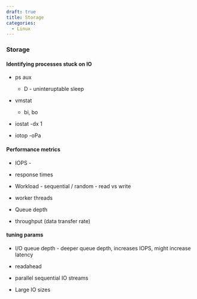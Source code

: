 ```yaml
---
draft: true
title: Storage
categories:
  - Linux
---
```

### Storage

#### Identifying processes stuck on IO

- ps aux
  
  - D - uninteruptable sleep

- vmstat 
  
  - bi, bo

- iostat -dx 1

- iotop -oPa

#### Performance metrics

- IOPS - 

- response times

- Workload - sequential / random - read vs write

- worker threads

- Queue depth

- throughput (data transfer rate)

#### tuning params

- I/O queue depth - deeper queue depth, increases IOPS, might increase latency

- readahead

- parallel sequential IO streams

- Large IO sizes
